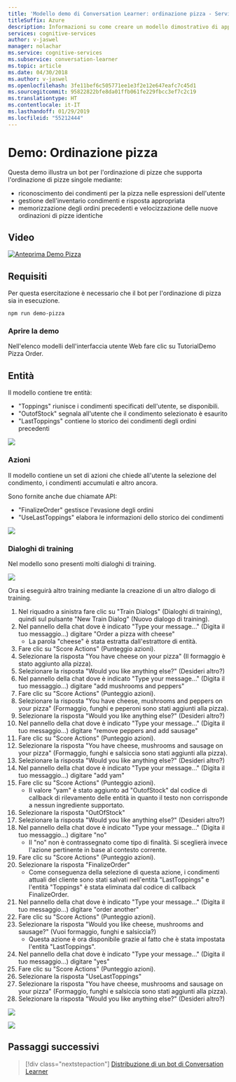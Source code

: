 ```yaml
---
title: 'Modello demo di Conversation Learner: ordinazione pizza - Servizi cognitivi Microsoft| Microsoft Docs'
titleSuffix: Azure
description: Informazioni su come creare un modello dimostrativo di apprendimento della conversazione.
services: cognitive-services
author: v-jaswel
manager: nolachar
ms.service: cognitive-services
ms.subservice: conversation-learner
ms.topic: article
ms.date: 04/30/2018
ms.author: v-jaswel
ms.openlocfilehash: 3fe11bef6c505771ee1e3f2e12e647eafc7c45d1
ms.sourcegitcommit: 95822822bfe8da01ffb061fe229fbcc3ef7c2c19
ms.translationtype: HT
ms.contentlocale: it-IT
ms.lasthandoff: 01/29/2019
ms.locfileid: "55212444"
---
```

# <a name="demo-pizza-order"></a>Demo: Ordinazione pizza
Questa demo illustra un bot per l'ordinazione di pizze che supporta l'ordinazione di pizze singole mediante:

- riconoscimento dei condimenti per la pizza nelle espressioni dell'utente
- gestione dell'inventario condimenti e risposta appropriata
- memorizzazione degli ordini precedenti e velocizzazione delle nuove ordinazioni di pizze identiche

## <a name="video"></a>Video

[![Anteprima Demo Pizza](https://aka.ms/cl_Tutorial_v3_DemoPizzaOrder_Preview)](https://aka.ms/cl_Tutorial_v3_DemoPizzaOrder)

## <a name="requirements"></a>Requisiti
Per questa esercitazione è necessario che il bot per l'ordinazione di pizza sia in esecuzione.

    npm run demo-pizza

### <a name="open-the-demo"></a>Aprire la demo

Nell'elenco modelli dell'interfaccia utente Web fare clic su TutorialDemo Pizza Order. 

## <a name="entities"></a>Entità

Il modello contiene tre entità:

- "Toppings" riunisce i condimenti specificati dell'utente, se disponibili.
- "OutofStock" segnala all'utente che il condimento selezionato è esaurito
- "LastToppings" contiene lo storico dei condimenti degli ordini precedenti

![](../media/tutorial_pizza_entities.PNG)

### <a name="actions"></a>Azioni

Il modello contiene un set di azioni che chiede all'utente la selezione del condimento, i condimenti accumulati e altro ancora.

Sono fornite anche due chiamate API:

- "FinalizeOrder" gestisce l'evasione degli ordini
- "UseLastToppings" elabora le informazioni dello storico dei condimenti

![](../media/tutorial_pizza_actions.PNG)

### <a name="training-dialogs"></a>Dialoghi di training

Nel modello sono presenti molti dialoghi di training.

![](../media/tutorial_pizza_dialogs.PNG)

Ora si eseguirà altro training mediante la creazione di un altro dialogo di training.

1. Nel riquadro a sinistra fare clic su "Train Dialogs" (Dialoghi di training), quindi sul pulsante "New Train Dialog" (Nuovo dialogo di training).
2. Nel pannello della chat dove è indicato "Type your message..." (Digita il tuo messaggio...) digitare "Order a pizza with cheese"
    - La parola "cheese" è stata estratta dall'estrattore di entità.
3. Fare clic su "Score Actions" (Punteggio azioni).
4. Selezionare la risposta "You have cheese on your pizza" (Il formaggio è stato aggiunto alla pizza).
5. Selezionare la risposta "Would you like anything else?" (Desideri altro?)
6. Nel pannello della chat dove è indicato "Type your message..." (Digita il tuo messaggio...) digitare "add mushrooms and peppers"
7. Fare clic su "Score Actions" (Punteggio azioni).
8. Selezionare la risposta "You have cheese, mushrooms and peppers on your pizza" (Formaggio, funghi e peperoni sono stati aggiunti alla pizza).
9. Selezionare la risposta "Would you like anything else?" (Desideri altro?)
10. Nel pannello della chat dove è indicato "Type your message..." (Digita il tuo messaggio...) digitare "remove peppers and add sausage"
11. Fare clic su "Score Actions" (Punteggio azioni).
12. Selezionare la risposta "You have cheese, mushrooms and sausage on your pizza" (Formaggio, funghi e salsiccia sono stati aggiunti alla pizza).
13. Selezionare la risposta "Would you like anything else?" (Desideri altro?)
14. Nel pannello della chat dove è indicato "Type your message..." (Digita il tuo messaggio...) digitare "add yam"
15. Fare clic su "Score Actions" (Punteggio azioni).
    - Il valore "yam" è stato aggiunto ad "OutofStock" dal codice di callback di rilevamento delle entità in quanto il testo non corrisponde a nessun ingrediente supportato.
16. Selezionare la risposta "OutOfStock"
17. Selezionare la risposta "Would you like anything else?" (Desideri altro?)
18. Nel pannello della chat dove è indicato "Type your message..." (Digita il tuo messaggio...) digitare "no"
    - Il "no" non è contrassegnato come tipo di finalità. Si sceglierà invece l'azione pertinente in base al contesto corrente.
19. Fare clic su "Score Actions" (Punteggio azioni).
20. Selezionare la risposta "FinalizeOrder"
    - Come conseguenza della selezione di questa azione, i condimenti attuali del cliente sono stati salvati nell'entità "LastToppings" e l'entità "Toppings" è stata eliminata dal codice di callback FinalizeOrder.
21. Nel pannello della chat dove è indicato "Type your message..." (Digita il tuo messaggio...) digitare "order another"
22. Fare clic su "Score Actions" (Punteggio azioni).
23. Selezionare la risposta "Would you like cheese, mushrooms and sausage?" (Vuoi formaggio, funghi e salsiccia?)
    - Questa azione è ora disponibile grazie al fatto che è stata impostata l'entità "LastToppings".
24. Nel pannello della chat dove è indicato "Type your message..." (Digita il tuo messaggio...) digitare "yes"
25. Fare clic su "Score Actions" (Punteggio azioni).
26. Selezionare la risposta "UseLastToppings"
27. Selezionare la risposta "You have cheese, mushrooms and sausage on your pizza" (Formaggio, funghi e salsiccia sono stati aggiunti alla pizza).
28. Selezionare la risposta "Would you like anything else?" (Desideri altro?)

![](../media/tutorial_pizza_callbackcode.PNG)

![](../media/tutorial_pizza_apicalls.PNG)

## <a name="next-steps"></a>Passaggi successivi

> [!div class="nextstepaction"]
> [Distribuzione di un bot di Conversation Learner](../deploy-to-bf.md)
